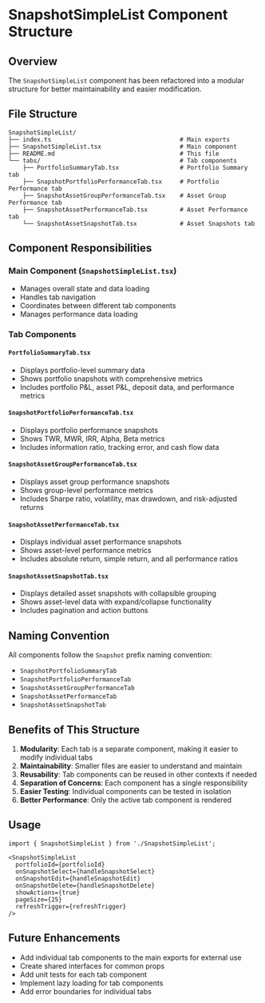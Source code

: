 # SnapshotSimpleList Component Structure

## Overview
The `SnapshotSimpleList` component has been refactored into a modular structure for better maintainability and easier modification.

## File Structure

```
SnapshotSimpleList/
├── index.ts                                    # Main exports
├── SnapshotSimpleList.tsx                      # Main component
├── README.md                                   # This file
└── tabs/                                       # Tab components
    ├── PortfolioSummaryTab.tsx                 # Portfolio Summary tab
    ├── SnapshotPortfolioPerformanceTab.tsx     # Portfolio Performance tab
    ├── SnapshotAssetGroupPerformanceTab.tsx    # Asset Group Performance tab
    ├── SnapshotAssetPerformanceTab.tsx         # Asset Performance tab
    └── SnapshotAssetSnapshotTab.tsx            # Asset Snapshots tab
```

## Component Responsibilities

### Main Component (`SnapshotSimpleList.tsx`)
- Manages overall state and data loading
- Handles tab navigation
- Coordinates between different tab components
- Manages performance data loading

### Tab Components

#### `PortfolioSummaryTab.tsx`
- Displays portfolio-level summary data
- Shows portfolio snapshots with comprehensive metrics
- Includes portfolio P&L, asset P&L, deposit data, and performance metrics

#### `SnapshotPortfolioPerformanceTab.tsx`
- Displays portfolio performance snapshots
- Shows TWR, MWR, IRR, Alpha, Beta metrics
- Includes information ratio, tracking error, and cash flow data

#### `SnapshotAssetGroupPerformanceTab.tsx`
- Displays asset group performance snapshots
- Shows group-level performance metrics
- Includes Sharpe ratio, volatility, max drawdown, and risk-adjusted returns

#### `SnapshotAssetPerformanceTab.tsx`
- Displays individual asset performance snapshots
- Shows asset-level performance metrics
- Includes absolute return, simple return, and all performance ratios

#### `SnapshotAssetSnapshotTab.tsx`
- Displays detailed asset snapshots with collapsible grouping
- Shows asset-level data with expand/collapse functionality
- Includes pagination and action buttons

## Naming Convention

All components follow the `Snapshot` prefix naming convention:
- `SnapshotPortfolioSummaryTab`
- `SnapshotPortfolioPerformanceTab`
- `SnapshotAssetGroupPerformanceTab`
- `SnapshotAssetPerformanceTab`
- `SnapshotAssetSnapshotTab`

## Benefits of This Structure

1. **Modularity**: Each tab is a separate component, making it easier to modify individual tabs
2. **Maintainability**: Smaller files are easier to understand and maintain
3. **Reusability**: Tab components can be reused in other contexts if needed
4. **Separation of Concerns**: Each component has a single responsibility
5. **Easier Testing**: Individual components can be tested in isolation
6. **Better Performance**: Only the active tab component is rendered

## Usage

```tsx
import { SnapshotSimpleList } from './SnapshotSimpleList';

<SnapshotSimpleList
  portfolioId={portfolioId}
  onSnapshotSelect={handleSnapshotSelect}
  onSnapshotEdit={handleSnapshotEdit}
  onSnapshotDelete={handleSnapshotDelete}
  showActions={true}
  pageSize={25}
  refreshTrigger={refreshTrigger}
/>
```

## Future Enhancements

- Add individual tab components to the main exports for external use
- Create shared interfaces for common props
- Add unit tests for each tab component
- Implement lazy loading for tab components
- Add error boundaries for individual tabs
